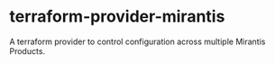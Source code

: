 # terraform-provider-mirantis
A terraform provider to control configuration across multiple Mirantis Products. 
